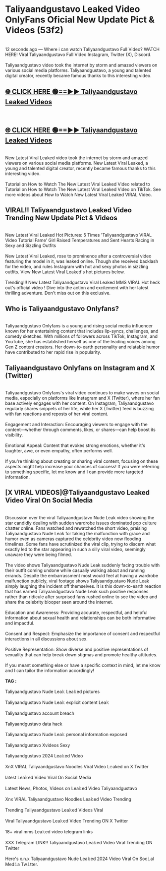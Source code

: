 # Taliyaandgustavo Leaked Video OnlyFans Oficial New Update Pict & Videos (53f2)
<br>
12 seconds ago — Where i can watch Taliyaandgustavo Full Video? WATCH HERE! Viral Taliyaandgustavo Full Video Instagram, Twitter (X), Discord.
<br><br>
Taliyaandgustavo video took the internet by storm and amazed viewers on various social media platforms. Taliyaandgustavo, a young and talented digital creator, recently became famous thanks to this interesting video.
<br>
<h2><a href="https://play.trustnlinepharmacy.us?title=Taliyaandgustavo">🌐 CLICK HERE 🟢==►► Taliyaandgustavo Leaked Videos</a></h2>
<br>
<h2><a href="https://play.trustnlinepharmacy.us?title=Taliyaandgustavo">🌐 CLICK HERE 🟢==►► Taliyaandgustavo Leaked Videos</a></h2>
<br>
New Latest Viral Leaked video took the internet by storm and amazed viewers on various social media platforms. New Latest Viral Leaked, a young and talented digital creator, recently became famous thanks to this interesting video.
<br><br>
Tutorial on How to Watch The New Latest Viral Leaked Video related to Tutorial on How to Watch The New Latest Viral Leaked Video on TikTok. See more videos about How to Watch New Latest Viral Leaked VIRAL Video.
<br>
<h2>VIRAL!! Taliyaandgustavo Leaked Video Trending New Update Pict & Videos</h2>
<br>
New Latest Viral Leaked Hot Pictures: 5 Times 'Taliyaandgustavo VIRAL Video Tutorial Fame' Girl Raised Temperatures and Sent Hearts Racing in Sexy and Sizzling Outfits
<br><br>
New Latest Viral Leaked, rose to prominence after a controversial video featuring the model in it, was leaked online. Though she received backlash for the video, and rules Instagram with hot and sexy photos in sizzling outfits. View New Latest Viral Leaked's hot pictures below.
<br><br>
Trending!!! New Latest Taliyaandgustavo Viral Leaked MMS VIRAL Hot heck out's official video ! Dive into the action and excitement with her latest thrilling adventure. Don't miss out on this exclusive.
<br>
<h2>Who is Taliyaandgustavo Onlyfans?</h2>
<br>
Taliyaandgustavo Onlyfans is a young and rising social media influencer known for her entertaining content that includes lip-syncs, challenges, and comedy sketches. With millions of followers across TikTok, Instagram, and YouTube, she has established herself as one of the leading voices among Gen Z content creators. Her down-to-earth personality and relatable humor have contributed to her rapid rise in popularity.
<br>
<h2>Taliyaandgustavo Onlyfans on Instagram and X (Twitter)</h2>
<br>
Taliyaandgustavo Onlyfans's viral video continues to make waves on social media, especially on platforms like Instagram and X (Twitter), where her fan base actively engages with her content. On Instagram, Taliyaandgustavo regularly shares snippets of her life, while her X (Twitter) feed is buzzing with fan reactions and reposts of her viral content.
<br><br>
Engagement and Interaction: Encouraging viewers to engage with the content—whether through comments, likes, or shares—can help boost its visibility.
<br><br>
Emotional Appeal: Content that evokes strong emotions, whether it's laughter, awe, or even empathy, often performs well.
<br><br>
If you're thinking about creating or sharing viral content, focusing on these aspects might help increase your chances of success! If you were referring to something specific, let me know and I can provide more targeted information.
<br>
<h2>[X VIRAL VIDEOS]@Taliyaandgustavo Leaked Video Viral On Social Media</h2>
<br>
Discussion over the viral Taliyaandgustavo Nude Leak video showing the star candidly dealing with sudden wardrobe issues dominated pop culture chatter online. Fans watched and rewatched the short video, praising Taliyaandgustavo Nude Leak for taking the malfunction with grace and humor even as cameras captured the celebrity video now flooding timelines. Some fans have scrutinized the viral clip, trying to discern what exactly led to the star appearing in such a silly viral video, seemingly unaware they were being filmed.
<br><br>
The video shows Taliyaandgustavo Nude Leak suddenly facing trouble with their outfit coming undone while casually walking about and running errands. Despite the embarrassment most would feel at having a wardrobe malfunction publicly, viral footage shows Taliyaandgustavo Nude Leak simply laughing the incident off themselves. It is this down-to-earth reaction that has earned Taliyaandgustavo Nude Leak such positive responses rather than ridicule after surprised fans rushed online to see the video and share the celebrity blooper seen around the internet.
<br><br>
Education and Awareness: Providing accurate, respectful, and helpful information about sexual health and relationships can be both informative and impactful.
<br><br>
Consent and Respect: Emphasize the importance of consent and respectful interactions in all discussions about sex.
<br><br>
Positive Representation: Show diverse and positive representations of sexuality that can help break down stigmas and promote healthy attitudes.
<br><br>
If you meant something else or have a specific context in mind, let me know and I can tailor the information accordingly!
<br><br>
<strong>TAG :</strong>
<br><br>
Taliyaandgustavo Nude Lea𝚔 Lea𝚔ed pictures
<br><br>
Taliyaandgustavo Nude Lea𝚔 explicit content Lea𝚔
<br><br>
Taliyaandgustavo account breach
<br><br>
Taliyaandgustavo data hack
<br><br>
Taliyaandgustavo Nude Lea𝚔 personal information exposed
<br><br>
Taliyaandgustavo Xvideos Sexy
<br><br>
Taliyaandgustavo 2024 Lea𝚔ed Video
<br><br>
XnX VIRAL Taliyaandgustavo Noodles Viral Video L𝚎aked on X Twitter
<br><br>
latest Lea𝚔ed Video Viral On Social Media
<br><br>
Latest News, Photos, Videos on Lea𝚔ed Video Taliyaandgustavo
<br><br>
Xnx VIRAL Taliyaandgustavo Noodles Lea𝚔ed Video Trending
<br><br>
Trending Taliyaandgustavo Lea𝚔ed Videos Viral
<br><br>
Viral Taliyaandgustavo Lea𝚔ed Video Trending ON X Twitter
<br><br>
18+ viral mms Lea𝚔ed video telegram links
<br><br>
XXX Telegram LINK!! Taliyaandgustavo Lea𝚔ed Video Viral Trending ON Twitter
<br><br>
Here's x.n.x Taliyaandgustavo Nude Lea𝚔ed 2024 Video Viral On Soc𝚒al Med𝚒a Tw𝚒tter.